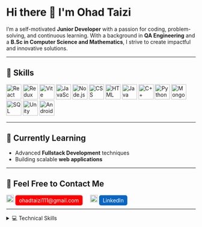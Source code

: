# Hi there 👋 I'm Ohad Taizi

I’m a self-motivated **Junior Developer** with a passion for coding, problem-solving, and continuous learning. With a background in **QA Engineering** and a **B.Sc in Computer Science and Mathematics**, I strive to create impactful and innovative solutions.

---

## 🚀 Skills
<p align="left">
<img src="https://cdn.jsdelivr.net/gh/devicons/devicon/icons/react/react-original.svg" alt="React" width="40" height="40"/>
  <img src="https://cdn.jsdelivr.net/gh/devicons/devicon/icons/redux/redux-original.svg" alt="Redux" width="40" height="40"/>
  <img src="https://vitejs.dev/logo.svg" alt="Vite" width="40" height="40"/>
  <img src="https://cdn.jsdelivr.net/gh/devicons/devicon/icons/javascript/javascript-original.svg" alt="JavaScript" width="40" height="40"/>
  <img src="https://cdn.jsdelivr.net/gh/devicons/devicon/icons/nodejs/nodejs-original.svg" alt="Node.js" width="40" height="40"/>
  <img src="https://cdn.jsdelivr.net/gh/devicons/devicon/icons/css3/css3-original.svg" alt="CSS" width="40" height="40"/>
  <img src="https://cdn.jsdelivr.net/gh/devicons/devicon/icons/html5/html5-original.svg" alt="HTML" width="40" height="40"/>
  <img src="https://cdn.jsdelivr.net/gh/devicons/devicon/icons/java/java-original.svg" alt="Java" width="40" height="40"/>
  <img src="https://cdn.jsdelivr.net/gh/devicons/devicon/icons/cplusplus/cplusplus-original.svg" alt="C++" width="40" height="40"/>
  <img src="https://cdn.jsdelivr.net/gh/devicons/devicon/icons/python/python-original.svg" alt="Python" width="40" height="40"/>
  <img src="https://cdn.jsdelivr.net/gh/devicons/devicon/icons/mongodb/mongodb-original.svg" alt="MongoDB" width="40" height="40"/>
  <img src="https://cdn.jsdelivr.net/gh/devicons/devicon/icons/mysql/mysql-original.svg" alt="SQL" width="40" height="40"/>
  <img src="https://cdn.jsdelivr.net/gh/devicons/devicon/icons/unity/unity-original.svg" alt="Unity" width="40" height="40"/>
  <img src="https://cdn.jsdelivr.net/gh/devicons/devicon/icons/android/android-original.svg" alt="Android Studio" width="40" height="40"/>
</p>

---

## 🌱 Currently Learning
- Advanced **Fullstack Development** techniques
- Building scalable **web applications**

---




## 💬 Feel Free to Contact Me
<p align="left">
  <span>
    <img src="https://img.icons8.com/color/48/000000/gmail.png" alt="Gmail Icon" width="20" height="20"/> 
    <a href="mailto:ohadtaizi111@gmail.com" style="text-decoration: none; color: white; background-color: red; padding: 5px 10px; border-radius: 5px;">ohadtaizi111@gmail.com</a>
  </span>
  &nbsp;&nbsp;&nbsp;
  <span>
    <img src="https://img.icons8.com/color/48/000000/linkedin.png" alt="LinkedIn Icon" width="20" height="20"/> 
    <a href="https://linkedin.com/in/ohadtaizi" style="text-decoration: none; color: white; background-color: #0A66C2; padding: 5px 10px; border-radius: 5px;">LinkedIn</a>
  </span>
</p>


---

<details>
<summary>💻 Technical Skills</summary>
<p align="left">
  <img src="https://cdn.jsdelivr.net/gh/devicons/devicon/icons/react/react-original.svg" alt="React" width="30" height="30"/> React<br>
  <img src="https://cdn.jsdelivr.net/gh/devicons/devicon/icons/redux/redux-original.svg" alt="Redux" width="30" height="30"/> Redux<br>
  <img src="https://vitejs.dev/logo.svg" alt="Vite" width="30" height="30"/> Vite<br>
  <img src="https://cdn.jsdelivr.net/gh/devicons/devicon/icons/javascript/javascript-original.svg" alt="JavaScript" width="30" height="30"/> JavaScript<br>
  <img src="https://cdn.jsdelivr.net/gh/devicons/devicon/icons/nodejs/nodejs-original.svg" alt="Node.js" width="30" height="30"/> Node.js<br>
  <img src="https://cdn.jsdelivr.net/gh/devicons/devicon/icons/css3/css3-original.svg" alt="CSS" width="30" height="30"/> CSS<br>
  <img src="https://cdn.jsdelivr.net/gh/devicons/devicon/icons/html5/html5-original.svg" alt="HTML" width="30" height="30"/> HTML<br>
  <img src="https://cdn.jsdelivr.net/gh/devicons/devicon/icons/java/java-original.svg" alt="Java" width="30" height="30"/> Java<br>
  <img src="https://cdn.jsdelivr.net/gh/devicons/devicon/icons/cplusplus/cplusplus-original.svg" alt="C++" width="30" height="30"/> C++<br>
  <img src="https://cdn.jsdelivr.net/gh/devicons/devicon/icons/python/python-original.svg" alt="Python" width="30" height="30"/> Python<br>
  <img src="https://cdn.jsdelivr.net/gh/devicons/devicon/icons/mongodb/mongodb-original.svg" alt="MongoDB" width="30" height="30"/> MongoDB<br>
  <img src="https://cdn.jsdelivr.net/gh/devicons/devicon/icons/mysql/mysql-original.svg" alt="SQL" width="30" height="30"/> SQL<br>
  <img src="https://cdn.jsdelivr.net/gh/devicons/devicon/icons/unity/unity-original.svg" alt="Unity" width="30" height="30"/> Unity<br>
  <img src="https://cdn.jsdelivr.net/gh/devicons/devicon/icons/android/android-original.svg" alt="Android Studio" width="30" height="30"/> Android Studio<br>

</p>
</details>
